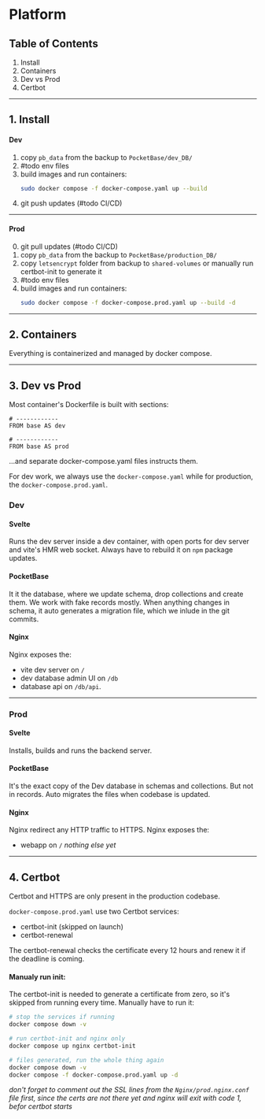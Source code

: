 # Platform

## Table of Contents
1. Install
1. Containers
1. Dev vs Prod
1. Certbot

---
## 1. Install
#### Dev
1. copy `pb_data` from the backup to `PocketBase/dev_DB/`
1. #todo env files
1. build images and run containers:
    ```bash
    sudo docker compose -f docker-compose.yaml up --build
    ```
1. git push updates (#todo CI/CD)

---
#### Prod
0. git pull updates (#todo CI/CD)
1. copy `pb_data` from the backup to `PocketBase/production_DB/`
1. copy `letsencrypt` folder from backup to `shared-volumes` or manually run certbot-init to generate it
1. #todo env files
1. build images and run containers:
    ```bash
    sudo docker compose -f docker-compose.prod.yaml up --build -d
    ```


---
## 2. Containers
Everything is containerized and managed by docker compose.

---
## 3. Dev vs Prod
Most container's Dockerfile is built with sections:

```docker
# ------------
FROM base AS dev

# ------------
FROM base AS prod
```

...and separate docker-compose.yaml files instructs them.

For dev work, we always use the `docker-compose.yaml` while for production, the `docker-compose.prod.yaml`.
### Dev

#### Svelte
Runs the dev server inside a dev container, with open ports for dev server and vite's HMR web socket. Always have to rebuild it on `npm` package updates.

#### PocketBase
It it the database, where we update schema, drop collections and create them. We work with fake records mostly. When anything changes in schema, it auto generates a migration file, which we inlude in the git commits.

#### Nginx
Nginx exposes the:
- vite dev server on `/`
- dev database admin UI on `/db`
- database api on `/db/api`.

---
### Prod

#### Svelte
Installs, builds and runs the backend server.

#### PocketBase
It's the exact copy of the Dev database in schemas and collections. But not in records. Auto migrates the files when codebase is updated.

#### Nginx
Nginx redirect any HTTP traffic to HTTPS.
Nginx exposes the:
- webapp on `/`
_nothing else yet_

---
## 4. Certbot
Certbot and HTTPS are only present in the production codebase.

`docker-compose.prod.yaml` use two Certbot services:
- certbot-init (skipped on launch)
- certbot-renewal

The certbot-renewal checks the certificate every 12 hours and renew it if the deadline is coming.

#### Manualy run init:
The certbot-init is needed to generate a certificate from zero, so it's skipped from running every time. Manually have to run it:

```bash
# stop the services if running
docker compose down -v

# run certbot-init and nginx only
docker compose up nginx certbot-init

# files generated, run the whole thing again
docker compose down -v
docker compose -f docker-compose.prod.yaml up -d
```

_don't forget to comment out the SSL lines from the `Nginx/prod.nginx.conf` file first, since the certs are not there yet and nginx will exit with code 1, befor certbot starts_